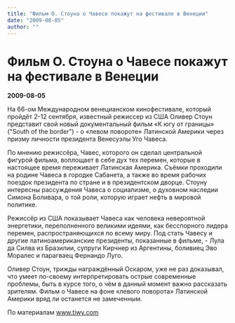 ```yaml
---
title: "Фильм О. Стоуна о Чавесе покажут на фестивале в Венеции"
date: "2009-08-05"
author: ""
---
```


# Фильм О. Стоуна о Чавесе покажут на фестивале в Венеции

**2009-08-05** 

На 66-ом Международном венецианском кинофестивале, который пройдёт 2-12 сентября, известный режиссер из США Оливер Стоун представит свой новый документальный фильм «К югу от границы» ("South of the border") - о «левом повороте» Латинской Америки через призму личности президента Венесуэлы Уго Чавеса. 



По мнению режиссёра, Чавес, которого он сделал центральной фигурой фильма, воплощает в себе дух тех перемен, которые в настоящее время переживает Латинская Америка. Съёмки проходили на родине Чавеса в городке Сабанета, а также во время рабочих поездок президента по стране и в президентском дворце. Стоуну интересны рассуждения Чавеса о социализме, о духовном наследии Симона Боливара, о той роли, которую играет нефть в мировой политике. 



Режиссёр из США показывает Чавеса как человека невероятной энергетики, переполненного великими идеями, как бесспорного лидера перемен, распространяющихся по всему миру. Под стать Чавесу и другие латиноамериканские президенты, показанные в фильме, - Лула да Силва из Бразилии, супруги Кирчнер из Аргентины, боливиец Эво Моралес и парагваец Фернандо Луго. 



Оливер Стоун, трижды награждённый Оскаром, уже не раз доказывал, что умеет по-своему интерпретировать острые современные проблемы, быть в курсе того, о чём в данный момент важно рассказать зрителям. Фильм о Чавесе на фоне «левого поворота» Латинской Америки вряд ли останется не замеченным.

По материалам www.tiwy.com